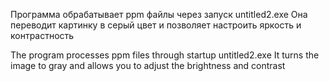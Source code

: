 Программа обрабатывает ppm файлы через запуск untitled2.exe Она переводит картинку в серый цвет и позволяет настроить яркость и контрастность

The program processes ppm files through startup untitled2.exe It turns the image to gray and allows you to adjust the brightness and contrast
